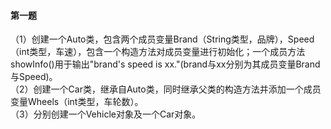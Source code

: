  #### 第一题
（1）创建一个Auto类，包含两个成员变量Brand（String类型，品牌），Speed（int类型，车速），包含一个构造方法对成员变量进行初始化；一个成员方法showInfo()用于输出"brand's speed is xx."(brand与xx分别为其成员变量Brand与Speed)。<br>
（2）创建一个Car类，继承自Auto类，同时继承父类的构造方法并添加一个成员变量Wheels（int类型，车轮数）。<br>
（3）分别创建一个Vehicle对象及一个Car对象。<br>
